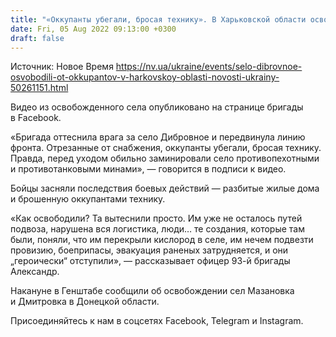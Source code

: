 ```yaml
---
title: "«Оккупанты убегали, бросая технику». В Харьковской области освободили село Дибровное"
date: Fri, 05 Aug 2022 09:13:00 +0300
draft: false
---
```

Источник: Новое Время https://nv.ua/ukraine/events/selo-dibrovnoe-osvobodili-ot-okkupantov-v-harkovskoy-oblasti-novosti-ukrainy-50261151.html


Видео из освобожденного села опубликовано на странице бригады в Facebook.

«Бригада оттеснила врага за село Дибровное и передвинула линию фронта. Отрезанные от снабжения, оккупанты убегали, бросая технику. Правда, перед уходом обильно заминировали село противопехотными и противотанковыми минами», — говорится в подписи к видео.

Бойцы засняли последствия боевых действий — разбитые жилые дома и брошенную оккупантами технику.

«Как освободили? Та вытеснили просто. Им уже не осталось путей подвоза, нарушена вся логистика, люди… те создания, которые там были, поняли, что им перекрыли кислород в селе, им нечем подвезти провизию, боеприпасы, эвакуация раненых затрудняется, и они „героически“ отступили», — рассказывает офицер 93-й бригады Александр.

Накануне в Генштабе сообщили об освобождении сел Мазановка и Дмитровка в Донецкой области.

Присоединяйтесь к нам в соцсетях Facebook, Telegram и Instagram.
